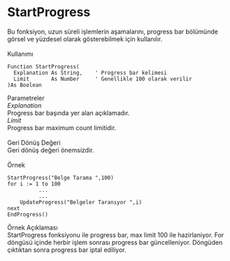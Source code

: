 # StartProgress

Bu fonksiyon, uzun süreli işlemlerin aşamalarını, progress bar bölümünde görsel ve yüzdesel olarak gösterebilmek için kullanılır.\
\
Kullanımı

```
Function StartProgress(
  Explanation As String,    ' Progress bar kelimesi
  Limit       As Number     ' Genellikle 100 olarak verilir
)As Boolean
```

Parametreler\
_Explanation_\
Progress bar başında yer alan açıklamadır.\
_Limit_\
Progress bar maximum count limitidir.\
\
Geri Dönüş Değeri\
Geri dönüş değeri önemsizdir.\
\
Örnek

```
StartProgress("Belge Tarama ",100)
for i := 1 to 100 
          ...
          ...
    UpdateProgress("Belgeler Taranıyor ",i)
next 
EndProgress()
```

Örnek Açıklaması\
StartProgress fonksiyonu ile progress bar, max limit 100 ile hazirlaniyor. For döngüsü içinde herbir işlem sonrası progress bar güncelleniyor. Döngüden çıktıktan sonra progress bar iptal ediliyor.
